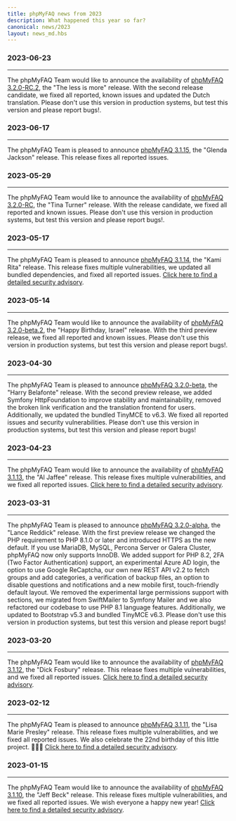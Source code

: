 ```yaml
---
title: phpMyFAQ news from 2023
description: What happened this year so far?
canonical: news/2023
layout: news_md.hbs
---
```


### 2023-06-23
* * *
The phpMyFAQ Team would like to announce the availability of [phpMyFAQ 3.2.0-RC.2](/download), the "The less is more" release.
With the second release candidate, we fixed all reported, known issues and updated the Dutch translation.
Please don't use this version in production systems, but test this version and please report bugs!.

### 2023-06-17
* * *
The phpMyFAQ Team is pleased to announce [phpMyFAQ 3.1.15](/download), the "Glenda Jackson" release.
This release fixes all reported issues.

### 2023-05-29
* * *
The phpMyFAQ Team would like to announce the availability of [phpMyFAQ 3.2.0-RC](/download), the "Tina Turner" release. 
With the release candidate, we fixed all reported and known issues.
Please don't use this version in production systems, but test this version and please report bugs!.

### 2023-05-17
* * *
The phpMyFAQ Team is pleased to announce [phpMyFAQ 3.1.14](/download), the "Kami Rita" release.
This release fixes multiple vulnerabilities, we updated all bundled dependencies, and fixed all reported issues.
[Click here to find a detailed security advisory](/security/advisory-2023-05-17).

### 2023-05-14
* * *
The phpMyFAQ Team would like to announce the availability of [phpMyFAQ 3.2.0-beta.2](/download), the "Happy Birthday, 
Israel" release. With the third preview release, we fixed all reported and known issues. Please don't use this version 
in production systems, but test this version and please report bugs!.

### 2023-04-30
* * *
The phpMyFAQ Team is pleased to announce [phpMyFAQ 3.2.0-beta](/download), the "Harry Belafonte" release. With the 
second preview release, we added Symfony HttpFoundation to improve stability and maintainability, removed the broken 
link verification and the translation frontend for users. Additionally, we updated the bundled TinyMCE to v6.3. We fixed
all reported issues and security vulnerabilities. Please don't use this version in production systems, but test this 
version and please report bugs!

### 2023-04-23
* * *
The phpMyFAQ Team would like to announce the availability of [phpMyFAQ 3.1.13](/download), the "Al Jaffee" release.
This release fixes multiple vulnerabilities, and we fixed all reported issues.
[Click here to find a detailed security advisory](/security/advisory-2023-04-23).

### 2023-03-31
* * *
The phpMyFAQ Team is pleased to announce [phpMyFAQ 3.2.0-alpha](/download), the "Lance Reddick" release. With the first
preview release we changed the PHP requirement to PHP 8.1.0 or later and introduced HTTPS as the new default. If you use
MariaDB, MySQL, Percona Server or Galera Cluster, phpMyFAQ now only supports InnoDB. We added support for PHP 8.2, 2FA
(Two Factor Authentication) support, an experimental Azure AD login, the option to use Google ReCaptcha, our own new
REST API v2.2 to fetch groups and add categories, a verification of backup files, an option to disable questions and
notifications and a new mobile first, touch-friendly default layout. We removed the experimental large permissions
support with sections, we migrated from SwiftMailer to Symfony Mailer and we also refactored our codebase to use PHP 8.1
language features. Additionally, we updated to Bootstrap v5.3 and bundled TinyMCE v6.3. Please don't use this version in
production systems, but test this version and please report bugs!

### 2023-03-20
* * *
The phpMyFAQ Team would like to announce the availability of [phpMyFAQ 3.1.12](/download), the "Dick Fosbury" release.
This release fixes multiple vulnerabilities, and we fixed all reported issues.
[Click here to find a detailed security advisory](/security/advisory-2023-03-20).

### 2023-02-12
* * *
The phpMyFAQ Team is pleased to announce [phpMyFAQ 3.1.11](/download), the "Lisa Marie Presley" release. This release 
fixes multiple vulnerabilities, and we fixed all reported issues. We also celebrate the 22nd birthday of this little 
project. 🎉🍾🥳
[Click here to find a detailed security advisory](/security/advisory-2023-02-12).

### 2023-01-15
* * *
The phpMyFAQ Team would like to announce the availability of [phpMyFAQ 3.1.10](/download), the "Jeff Beck" release.
This release fixes multiple vulnerabilities, and we fixed all reported issues. We wish everyone a happy new year!
[Click here to find a detailed security advisory](/security/advisory-2023-01-15).
